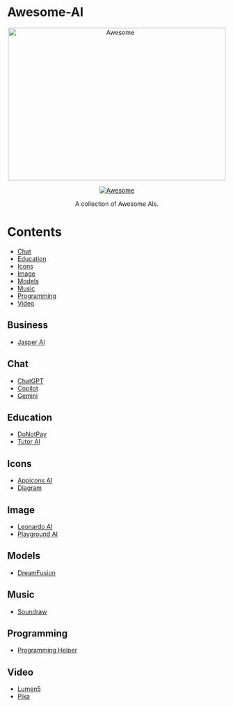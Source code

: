 # Awesome-AI
<div align="center">
	<img width="500" height="350" src="https://github.com/sindresorhus/awesome/raw/main/media/logo.svg" alt="Awesome">

[![Awesome](https://awesome.re/badge.svg)](https://awesome.re)

A collection of Awesome AIs.
</div>

# Contents
- [Chat](#chat)
- [Education](#education)
- [Icons](#icons)
- [Image](#image)
- [Models](#models)
- [Music](#music)
- [Programming](#programming)
- [Video](#video)

## Business
- [Jasper AI](https://www.jasper.ai/)

## Chat
- [ChatGPT](https://chatgpt.com/)
- [Copilot](https://copilot.microsoft.com/)
- [Gemini](https://gemini.google.com/)

## Education
- [DoNotPay](https://donotpay.com/)
- [Tutor AI](https://tutorai.me/)

## Icons
- [Appicons AI](https://appicons.ai/)
- [Diagram](https://diagram.com/)

## Image
- [Leonardo AI](https://leonardo.ai/)
- [Playground AI](https://playground.com/)

## Models
- [DreamFusion](https://diagram.com/)

## Music
- [Soundraw](https://soundraw.io/)

## Programming
- [Programming Helper](https://www.programming-helper.com/)

## Video
- [Lumen5](https://lumen5.com/)
- [Pika](https://pika.art/)
